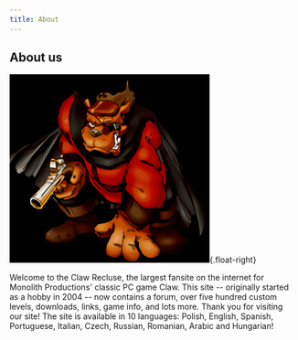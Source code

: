 ```yaml
---
title: About
---
```


## About us

![RedTail](redtailbig.png){.float-right}

Welcome to the Claw Recluse, the largest fansite on the internet for Monolith Productions' classic PC game Claw. This site -- originally started as a hobby in 2004 -- now contains a forum, over five hundred custom levels, downloads, links, game info, and lots more. Thank you for visiting our site! The site is available in 10 languages: Polish, English, Spanish, Portuguese, Italian, Czech, Russian, Romanian, Arabic and Hungarian!
